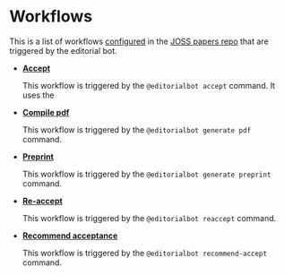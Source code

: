 # Workflows

This is a list of workflows [configured](https://github.com/openjournals/joss-papers/tree/master/.github/workflows) in the [JOSS papers repo](https://github.com/openjournals/joss-papers) that are triggered by the editorial bot.

* **[Accept](https://github.com/openjournals/joss-papers/blob/master/.github/workflows/accept.yml)**

    This workflow is triggered by the `@editorialbot accept` command. It uses the

* **[Compile pdf](https://github.com/openjournals/joss-papers/blob/master/.github/workflows/draft-paper.yml)**

    This workflow is triggered by the `@editorialbot generate pdf` command.

* **[Preprint](https://github.com/openjournals/joss-papers/blob/master/.github/workflows/preprint.yml)**

    This workflow is triggered by the `@editorialbot generate preprint` command.

* **[Re-accept](https://github.com/openjournals/joss-papers/blob/master/.github/workflows/reaccept.yml)**

    This workflow is triggered by the `@editorialbot reaccept` command.

* **[Recommend acceptance](https://github.com/openjournals/joss-papers/blob/master/.github/workflows/recommend-acceptance.yml)**

    This workflow is triggered by the `@editorialbot recommend-accept` command.

